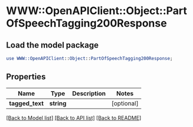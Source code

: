 # WWW::OpenAPIClient::Object::PartOfSpeechTagging200Response

## Load the model package
```perl
use WWW::OpenAPIClient::Object::PartOfSpeechTagging200Response;
```

## Properties
Name | Type | Description | Notes
------------ | ------------- | ------------- | -------------
**tagged_text** | **string** |  | [optional] 

[[Back to Model list]](../README.md#documentation-for-models) [[Back to API list]](../README.md#documentation-for-api-endpoints) [[Back to README]](../README.md)


